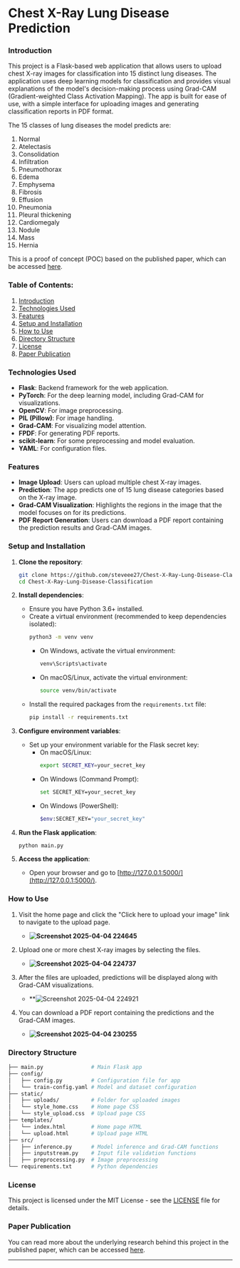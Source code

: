 # Chest X-Ray Lung Disease Prediction

### Introduction
This project is a Flask-based web application that allows users to upload chest X-ray images for classification into 15 distinct lung diseases. The application uses deep learning models for classification and provides visual explanations of the model's decision-making process using Grad-CAM (Gradient-weighted Class Activation Mapping). The app is built for ease of use, with a simple interface for uploading images and generating classification reports in PDF format.

The 15 classes of lung diseases the model predicts are:
1. Normal
2. Atelectasis
3. Consolidation
4. Infiltration
5. Pneumothorax
6. Edema
7. Emphysema
8. Fibrosis
9. Effusion
10. Pneumonia
11. Pleural thickening
12. Cardiomegaly
13. Nodule
14. Mass
15. Hernia

This is a proof of concept (POC) based on the published paper, which can be accessed [here](https://www.scik.org/index.php/cmbn/article/view/9048).

### Table of Contents:
1. [Introduction](#introduction)
2. [Technologies Used](#technologies-used)
3. [Features](#features)
4. [Setup and Installation](#setup-and-installation)
5. [How to Use](#how-to-use)
6. [Directory Structure](#directory-structure)
7. [License](#license)
8. [Paper Publication](#paper-publication)

### Technologies Used
- **Flask**: Backend framework for the web application.
- **PyTorch**: For the deep learning model, including Grad-CAM for visualizations.
- **OpenCV**: For image preprocessing.
- **PIL (Pillow)**: For image handling.
- **Grad-CAM**: For visualizing model attention.
- **FPDF**: For generating PDF reports.
- **scikit-learn**: For some preprocessing and model evaluation.
- **YAML**: For configuration files.

### Features
- **Image Upload**: Users can upload multiple chest X-ray images.
- **Prediction**: The app predicts one of 15 lung disease categories based on the X-ray image.
- **Grad-CAM Visualization**: Highlights the regions in the image that the model focuses on for its predictions.
- **PDF Report Generation**: Users can download a PDF report containing the prediction results and Grad-CAM images.

### Setup and Installation
1. **Clone the repository**:
   ```bash
   git clone https://github.com/steveee27/Chest-X-Ray-Lung-Disease-Classification.git
   cd Chest-X-Ray-Lung-Disease-Classification
   ```

2. **Install dependencies**:
   - Ensure you have Python 3.6+ installed.
   - Create a virtual environment (recommended to keep dependencies isolated):
     ```bash
     python3 -m venv venv
     ```
     - On Windows, activate the virtual environment:
       ```bash
       venv\Scripts\activate
       ```
     - On macOS/Linux, activate the virtual environment:
       ```bash
       source venv/bin/activate
       ```
   - Install the required packages from the `requirements.txt` file:
     ```bash
     pip install -r requirements.txt
     ```

3. **Configure environment variables**:
   - Set up your environment variable for the Flask secret key:
     - On macOS/Linux:
       ```bash
       export SECRET_KEY=your_secret_key
       ```
     - On Windows (Command Prompt):
       ```bash
       set SECRET_KEY=your_secret_key
       ```
     - On Windows (PowerShell):
       ```bash
       $env:SECRET_KEY="your_secret_key"
       ```

4. **Run the Flask application**:
   ```bash
   python main.py
   ```

5. **Access the application**:
   - Open your browser and go to [http://127.0.0.1:5000/](http://127.0.0.1:5000/).


### How to Use
1. Visit the home page and click the "Click here to upload your image" link to navigate to the upload page.
   - **![Screenshot 2025-04-04 224645](https://github.com/user-attachments/assets/0e7e85d5-4868-4146-ac49-452af9d7f26a)** 

2. Upload one or more chest X-ray images by selecting the files.
   - **![Screenshot 2025-04-04 224737](https://github.com/user-attachments/assets/69d5a12c-58ed-4d75-80b8-bc09bc966093)**
     
3. After the files are uploaded, predictions will be displayed along with Grad-CAM visualizations.
   - **![Screenshot 2025-04-04 224921](https://github.com/user-attachments/assets/f4bd853a-590e-4234-950b-d568c1d5aa52)
     
4. You can download a PDF report containing the predictions and the Grad-CAM images.
   - **![Screenshot 2025-04-04 230255](https://github.com/user-attachments/assets/92af1848-9f90-4a7c-8463-8eb933d1484c)**
     
### Directory Structure
```bash
├── main.py               # Main Flask app
├── config/
│   ├── config.py         # Configuration file for app
│   └── train-config.yaml # Model and dataset configuration
├── static/
│   ├── uploads/          # Folder for uploaded images
│   └── style_home.css    # Home page CSS
│   └── style_upload.css  # Upload page CSS
├── templates/
│   └── index.html        # Home page HTML
│   └── upload.html       # Upload page HTML
├── src/
│   ├── inference.py      # Model inference and Grad-CAM functions
│   ├── inputstream.py    # Input file validation functions
│   ├── preprocessing.py  # Image preprocessing
└── requirements.txt      # Python dependencies
```

### License
This project is licensed under the MIT License - see the [LICENSE](LICENSE) file for details.

### Paper Publication
You can read more about the underlying research behind this project in the published paper, which can be accessed [here](https://www.scik.org/index.php/cmbn/article/view/9048).

---

